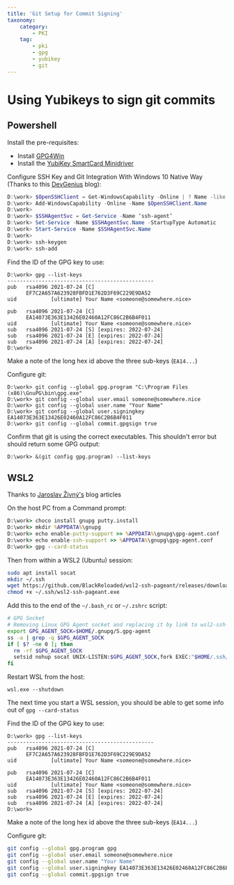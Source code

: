 ```yaml
---
title: 'Git Setup for Commit Signing'
taxonomy:
    category:
        - PKI
    tag:
        - pki
        - gpg
        - yubikey
        - git
---
```


# Using Yubikeys to sign git commits

## Powershell

Install the pre-requisites:
* Install [GPG4Win](https://gpg4win.org/download.html)
* Install the [YubiKey SmartCard Minidriver](https://www.yubico.com/support/download/smart-card-drivers-tools/)


Configure SSH Key and Git Integration With Windows 10 Native Way (Thanks to this [DevGenius](https://blog.devgenius.io/set-up-ssh-key-and-git-integration-in-windows-10-native-way-c9b94952dd2c) blog):
```powershell
D:\work> $OpenSSHClient = Get-WindowsCapability -Online | ? Name -like 'OpenSSH.Client*'
D:\work> Add-WindowsCapability -Online -Name $OpenSSHClient.Name
D:\work> 
D:\work> $SSHAgentSvc = Get-Service -Name ‘ssh-agent’
D:\work> Set-Service -Name $SSHAgentSvc.Name -StartupType Automatic
D:\work> Start-Service -Name $SSHAgentSvc.Name
D:\work> 
D:\work> ssh-keygen
D:\work> ssh-add
```

Find the ID of the GPG key to use:
```
D:\work> gpg --list-keys
-----------------------------------------------
pub   rsa4096 2021-07-24 [C]
      EF7C2A657A623928FBFD1E762D3F69C229E9DA52
uid           [ultimate] Your Name <someone@somewhere.nice>

pub   rsa4096 2021-07-24 [C]
      EA14073E363E13426E02460A12FC86C2B6B4F011
uid           [ultimate] Your Name <someone@somewhere.nice>
sub   rsa4096 2021-07-24 [S] [expires: 2022-07-24]
sub   rsa4096 2021-07-24 [E] [expires: 2022-07-24]
sub   rsa4096 2021-07-24 [A] [expires: 2022-07-24]
D:\work> 
```
Make a note of the long hex id above the three sub-keys (`EA14...`)

Configure git: 
```
D:\work> git config --global gpg.program "C:\Program Files (x86)\GnuPG\bin\gpg.exe"
D:\work> git config --global user.email someone@somewhere.nice
D:\work> git config --global user.name "Your Name"
D:\work> git config --global user.signingkey EA14073E363E13426E02460A12FC86C2B6B4F011
D:\work> git config --global commit.gpgsign true
```

Confirm that git is using the correct executables. This shouldn't error but should return some GPG output:
```
D:\work> &(git config gpg.program) --list-keys
```

## WSL2
Thanks to [Jaroslav Živný's](https://dev.to/dzerycz/the-ultimate-guide-to-yubikey-on-wsl2-part-1-5aed) blog articles

On the host PC from a Command prompt:
```cmd
D:\work> choco install gnupg putty.install
D:\work> mkdir %APPDATA%\gnupg
D:\work> echo enable-putty-support >> %APPDATA%\gnupg\gpg-agent.conf
D:\work> echo enable-ssh-support >> %APPDATA%\gnupg\gpg-agent.conf
D:\work> gpg --card-status
```

Then from within a WSL2 (Ubuntu) session:
```bash
sudo apt install socat
mkdir ~/.ssh
wget https://github.com/BlackReloaded/wsl2-ssh-pageant/releases/download/v1.2.0/wsl2-ssh-pageant.exe -O ~/.ssh/wsl2-ssh-pageant.exe
chmod +x ~/.ssh/wsl2-ssh-pageant.exe
```

Add this to the end of the `~/.bash_rc` or `~/.zshrc` script:
```bash
# GPG Socket
# Removing Linux GPG Agent socket and replacing it by link to wsl2-ssh-pageant GPG socket
export GPG_AGENT_SOCK=$HOME/.gnupg/S.gpg-agent 
ss -a | grep -q $GPG_AGENT_SOCK 
if [ $? -ne 0 ]; then
  rm -rf $GPG_AGENT_SOCK
  setsid nohup socat UNIX-LISTEN:$GPG_AGENT_SOCK,fork EXEC:"$HOME/.ssh/wsl2-ssh-pageant.exe --gpg S.gpg-agent" &>/dev/null &
fi
```


Restart WSL from the host:
```
wsl.exe --shutdown
```

The next time you start a WSL session, you should be able to get some info out of `gpg --card-status`

Find the ID of the GPG key to use:
```
D:\work> gpg --list-keys
-----------------------------------------------
pub   rsa4096 2021-07-24 [C]
      EF7C2A657A623928FBFD1E762D3F69C229E9DA52
uid           [ultimate] Your Name <someone@somewhere.nice>

pub   rsa4096 2021-07-24 [C]
      EA14073E363E13426E02460A12FC86C2B6B4F011
uid           [ultimate] Your Name <someone@somewhere.nice>
sub   rsa4096 2021-07-24 [S] [expires: 2022-07-24]
sub   rsa4096 2021-07-24 [E] [expires: 2022-07-24]
sub   rsa4096 2021-07-24 [A] [expires: 2022-07-24]
D:\work> 
```
Make a note of the long hex id above the three sub-keys (`EA14...`)

Configure git: 
```bash
git config --global gpg.program gpg
git config --global user.email someone@somewhere.nice
git config --global user.name "Your Name"
git config --global user.signingkey EA14073E363E13426E02460A12FC86C2B6B4F011
git config --global commit.gpgsign true
```
